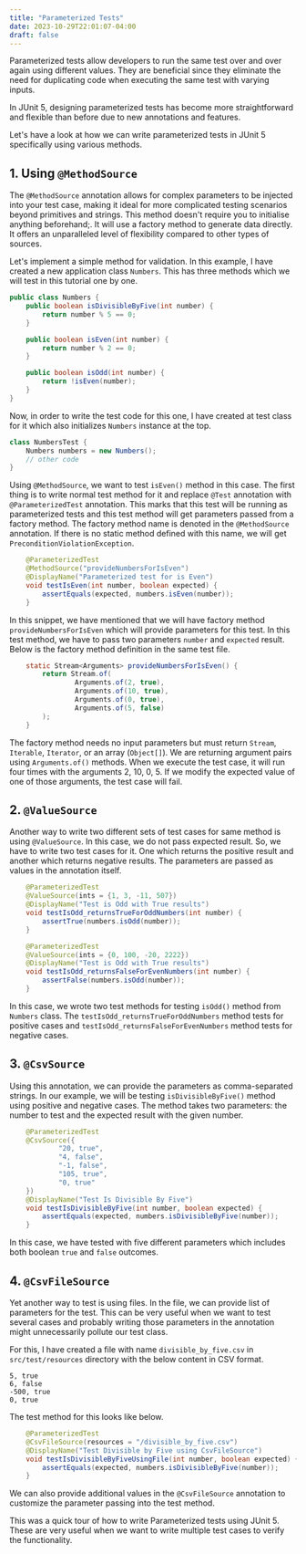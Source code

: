 ```yaml
---
title: "Parameterized Tests"
date: 2023-10-29T22:01:07-04:00
draft: false
---
```


Parameterized tests allow developers to run the same test over and over again using different values. They are beneficial since they eliminate the need for duplicating code when executing the same test with varying inputs.
<!--more-->

In JUnit 5, designing parameterized tests has become more straightforward and flexible than before due to new annotations and features.

Let's have a look at how we can write parameterized tests in JUnit 5 specifically using various methods.

## 1. Using `@MethodSource`

The `@MethodSource` annotation allows for complex parameters to be injected into your test case, making it ideal for more complicated testing scenarios beyond primitives and strings. This method doesn't require you to initialise anything beforehand;. It will use a factory method to generate data directly. It offers an unparalleled level of flexibility compared to other types of sources.

Let's implement a simple method for validation. In this example, I have created a new application class `Numbers`. This has three methods which we will test in this tutorial one by one.

```java
public class Numbers {
    public boolean isDivisibleByFive(int number) {
        return number % 5 == 0;
    }

    public boolean isEven(int number) {
        return number % 2 == 0;
    }

    public boolean isOdd(int number) {
        return !isEven(number);
    }
}
```

Now, in order to write the test code for this one, I have created at test class for it which also initializes `Numbers` instance at the top.

```java
class NumbersTest {
    Numbers numbers = new Numbers();
    // other code
}
```

Using `@MethodSource`, we want to test `isEven()` method in this case. The first thing is to write normal test method for it and replace `@Test` annotation with `@ParameterizedTest` annotation. This marks that this test will be running as parameterized tests and this test method will get parameters passed from a factory method. The factory method name is denoted in the `@MethodSource` annotation. If there is no static method defined with this name, we will get `PreconditionViolationException`. 

```java
    @ParameterizedTest
    @MethodSource("provideNumbersForIsEven")
    @DisplayName("Parameterized test for is Even")
    void testIsEven(int number, boolean expected) {
        assertEquals(expected, numbers.isEven(number));
    }
```

In this snippet, we have mentioned that we will have factory method `provideNumbersForIsEven` which will provide parameters for this test. In this test method, we have to pass two parameters `number` and `expected` result. Below is the factory method definition in the same test file.

```java
    static Stream<Arguments> provideNumbersForIsEven() {
        return Stream.of(
                Arguments.of(2, true),
                Arguments.of(10, true),
                Arguments.of(0, true),
                Arguments.of(5, false)
        );
    }
```

The factory method needs no input parameters but must return `Stream`, `Iterable`, `Iterator`, or an array (`Object[]`). We are returning argument pairs using `Arguments.of()` methods. When we execute the test case, it will run four times with the arguments 2, 10, 0, 5. If we modify the expected value of one of those arguments, the test case will fail.

## 2. `@ValueSource`

Another way to write two different sets of test cases for same method is using `@ValueSource`. In this case, we do not pass expected result. So, we have to write two test cases for it. One which returns the positive result and another which returns negative results. The parameters are passed as values in the annotation itself.

```java
    @ParameterizedTest
    @ValueSource(ints = {1, 3, -11, 507})
    @DisplayName("Test is Odd with True results")
    void testIsOdd_returnsTrueForOddNumbers(int number) {
        assertTrue(numbers.isOdd(number));
    }

    @ParameterizedTest
    @ValueSource(ints = {0, 100, -20, 2222})
    @DisplayName("Test is Odd with True results")
    void testIsOdd_returnsFalseForEvenNumbers(int number) {
        assertFalse(numbers.isOdd(number));
    }
```

In this case, we wrote two test methods for testing `isOdd()` method from `Numbers` class. The `testIsOdd_returnsTrueForOddNumbers` method tests for positive cases and `testIsOdd_returnsFalseForEvenNumbers` method tests for negative cases.

## 3. `@CsvSource`

Using this annotation, we can provide the parameters as comma-separated strings. In our example, we will be testing `isDivisibleByFive()` method using positive and negative cases. The method takes two parameters: the number to test and the expected result with the given number.

```java
    @ParameterizedTest
    @CsvSource({
            "20, true",
            "4, false",
            "-1, false",
            "105, true",
            "0, true"
    })
    @DisplayName("Test Is Divisible By Five")
    void testIsDivisibleByFive(int number, boolean expected) {
        assertEquals(expected, numbers.isDivisibleByFive(number));
    }
```

In this case, we have tested with five different parameters which includes both boolean `true` and `false` outcomes.

## 4. `@CsvFileSource`

Yet another way to test is using files. In the file, we can provide list of parameters for the test. This can be very useful when we want to test several cases and probably writing those parameters in the annotation might unnecessarily pollute our test class.

For this, I have created a file with name `divisible_by_five.csv` in `src/test/resources` directory with the below content in CSV format.

```csv{lineNos=false}
5, true
6, false
-500, true
0, true
```

The test method for this looks like below.

```java
    @ParameterizedTest
    @CsvFileSource(resources = "/divisible_by_five.csv")
    @DisplayName("Test Divisible by Five using CsvFileSource")
    void testIsDivisibleByFiveUsingFile(int number, boolean expected) {
        assertEquals(expected, numbers.isDivisibleByFive(number));
    }
```

We can also provide additional values in the `@CsvFileSource` annotation to customize the parameter passing into the test method.

This was a quick tour of how to write Parameterized tests using JUnit 5. These are very useful when we want to write multiple test cases to verify the functionality.
